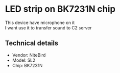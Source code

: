 # LED strip on BK7231N chip
This device have microphone on it  
I want use it to transfer sound to C2 server 


## Technical details
* Vendor: NiteBird
* Model: SL2 
* Chip: BK7231N